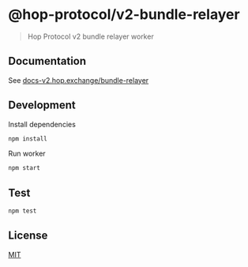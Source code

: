 # @hop-protocol/v2-bundle-relayer

> Hop Protocol v2 bundle relayer worker

## Documentation

See [docs-v2.hop.exchange/bundle-relayer](https://docs-v2.hop.exchange/bundle-relayer)

## Development

Install dependencies

```bash
npm install
```

Run worker

```bash
npm start
```

## Test

```bash
npm test
```

## License

[MIT](LICENSE)
